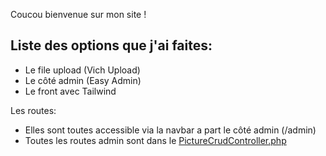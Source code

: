 Coucou bienvenue sur mon site !

Liste des options que j'ai faites:
-
- Le file upload (Vich Upload)
- Le côté admin (Easy Admin)
- Le front avec Tailwind


Les routes:

- Elles sont toutes accessible via la navbar a part le côté admin (/admin)
- Toutes les routes admin sont dans le [PictureCrudController.php](src/PictureCrudController.php)
